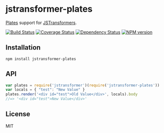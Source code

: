 # jstransformer-plates

[Plates](http://npm.im/plates) support for [JSTransformers](http://github.com/jstransformers).

[![Build Status](https://img.shields.io/travis/jstransformers/jstransformer-plates/master.svg)](https://travis-ci.org/jstransformers/jstransformer-plates)
[![Coverage Status](https://img.shields.io/codecov/c/github/jstransformers/jstransformer-plates/master.svg)](https://codecov.io/gh/jstransformers/jstransformer-plates)
[![Dependency Status](https://img.shields.io/david/jstransformers/jstransformer-plates/master.svg)](http://david-dm.org/jstransformers/jstransformer-plates)
[![NPM version](https://img.shields.io/npm/v/jstransformer-plates.svg)](https://www.npmjs.org/package/jstransformer-plates)

## Installation

    npm install jstransformer-plates

## API

```js
var plates = require('jstransformer')(require('jstransformer-plates'))
var locals = { "test": "New Value" }
plates.render('<div id="test">Old Value</div>', locals).body
//=> '<div id="test">New Value</div>'
```

## License

MIT
